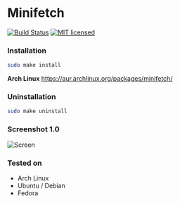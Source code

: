 # Minifetch

[![Build Status](https://travis-ci.org/dawidd6/minifetch.svg?branch=master)](https://travis-ci.org/dawidd6/minifetch) [![MIT licensed](https://img.shields.io/badge/license-MIT-blue.svg)](./LICENSE.md)

### Installation
```sh
sudo make install
```
**Arch Linux**
https://aur.archlinux.org/packages/minifetch/

### Uninstallation
```sh
sudo make uninstall
```
### Screenshot 1.0
![Screen](http://i.imgur.com/RJAHFd9.png)

### Tested on
- Arch Linux
- Ubuntu / Debian
- Fedora